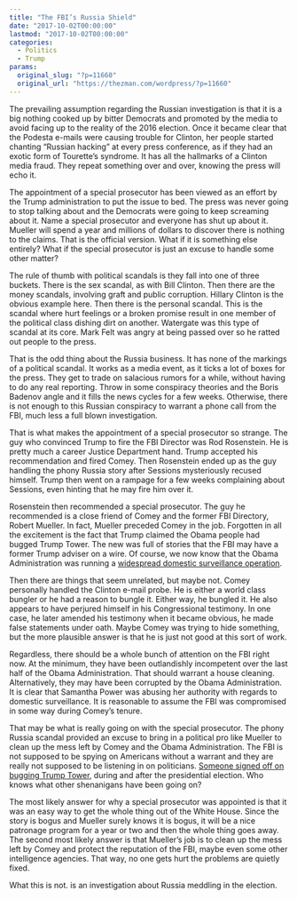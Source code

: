 ```yaml
---
title: "The FBI’s Russia Shield"
date: "2017-10-02T00:00:00"
lastmod: "2017-10-02T00:00:00"
categories:
  - Politics
  - Trump
params:
  original_slug: "?p=11660"
  original_url: "https://thezman.com/wordpress/?p=11660"
---
```


The prevailing assumption regarding the Russian investigation is that it
is a big nothing cooked up by bitter Democrats and promoted by the media
to avoid facing up to the reality of the 2016 election. Once it became
clear that the Podesta e-mails were causing trouble for Clinton, her
people started chanting “Russian hacking” at every press conference, as
if they had an exotic form of Tourette’s syndrome. It has all the
hallmarks of a Clinton media fraud. They repeat something over and over,
knowing the press will echo it.

The appointment of a special prosecutor has been viewed as an effort by
the Trump administration to put the issue to bed. The press was never
going to stop talking about and the Democrats were going to keep
screaming about it. Name a special prosecutor and everyone has shut up
about it. Mueller will spend a year and millions of dollars to discover
there is nothing to the claims. That is the official version. What if it
is something else entirely? What if the special prosecutor is just an
excuse to handle some other matter?

The rule of thumb with political scandals is they fall into one of three
buckets. There is the sex scandal, as with Bill Clinton. Then there are
the money scandals, involving graft and public corruption. Hillary
Clinton is the obvious example here. Then there is the personal scandal.
This is the scandal where hurt feelings or a broken promise result in
one member of the political class dishing dirt on another. Watergate was
this type of scandal at its core. Mark Felt was angry at being passed
over so he ratted out people to the press.

That is the odd thing about the Russia business. It has none of the
markings of a political scandal. It works as a media event, as it ticks
a lot of boxes for the press. They get to trade on salacious rumors for
a while, without having to do any real reporting. Throw in some
conspiracy theories and the Boris Badenov angle and it fills the news
cycles for a few weeks. Otherwise, there is not enough to this Russian
conspiracy to warrant a phone call from the FBI, much less a full blown
investigation.

That is what makes the appointment of a special prosecutor so strange.
The guy who convinced Trump to fire the FBI Director was Rod Rosenstein.
He is pretty much a career Justice Department hand. Trump accepted his
recommendation and fired Comey. Then Rosenstein ended up as the guy
handling the phony Russia story after Sessions mysteriously recused
himself. Trump then went on a rampage for a few weeks complaining about
Sessions, even hinting that he may fire him over it.

Rosenstein then recommended a special prosecutor. The guy he recommended
is a close friend of Comey and the former FBI Directory, Robert Mueller.
In fact, Mueller preceded Comey in the job. Forgotten in all the
excitement is the fact that Trump claimed the Obama people had bugged
Trump Tower. The new was full of stories that the FBI may have a former
Trump adviser on a wire. Of course, we now know that the Obama
Administration was running a <a
href="http://nypost.com/2017/09/24/its-time-for-power-to-come-clean-about-her-unmasking-requests/"
rel="noopener" target="_blank">widespread domestic surveillance
operation</a>.

Then there are things that seem unrelated, but maybe not. Comey
personally handled the Clinton e-mail probe. He is either a world class
bungler or he had a reason to bungle it. Either way, he bungled it. He
also appears to have perjured himself in his Congressional testimony. In
one case, he later amended his testimony when it became obvious, he made
false statements under oath. Maybe Comey was trying to hide something,
but the more plausible answer is that he is just not good at this sort
of work.

Regardless, there should be a whole bunch of attention on the FBI right
now. At the minimum, they have been outlandishly incompetent over the
last half of the Obama Administration. That should warrant a house
cleaning. Alternatively, they may have been corrupted by the Obama
Administration. It is clear that Samantha Power was abusing her
authority with regards to domestic surveillance. It is reasonable to
assume the FBI was compromised in some way during Comey’s tenure.

That may be what is really going on with the special prosecutor. The
phony Russia scandal provided an excuse to bring in a political pro like
Mueller to clean up the mess left by Comey and the Obama Administration.
The FBI is not supposed to be spying on Americans without a warrant and
they are really not supposed to be listening in on politicians. <a
href="http://nypost.com/2017/03/21/fbi-bugged-trump-tower-while-probing-russian-gambling-ring/"
rel="noopener" target="_blank">Someone signed off on bugging Trump
Tower</a>, during and after the presidential election. Who knows what
other shenanigans have been going on?

The most likely answer for why a special prosecutor was appointed is
that it was an easy way to get the whole thing out of the White House.
Since the story is bogus and Mueller surely knows it is bogus, it will
be a nice patronage program for a year or two and then the whole thing
goes away. The second most likely answer is that Mueller’s job is to
clean up the mess left by Comey and protect the reputation of the FBI,
maybe even some other intelligence agencies. That way, no one gets hurt
the problems are quietly fixed.

What this is not. is an investigation about Russia meddling in the
election.
